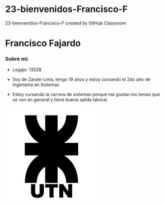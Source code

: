 # 23-bienvenidos-Francisco-F
23-bienvenidos-Francisco-F created by GitHub Classroom
# Francisco Fajardo
### Sobre mí: ###
 
+ Legajo: 13528

+ Soy de Zarate-Lima, tengo 19 años y estoy cursando el 2do año de Ingenieria en Sistemas

+ Estoy cursando la carrera de sistemas porque me gustan los temas que se ven en general y tiene buena salida laboral.
   
![UTN FRD](https://github.com/pdep-utn-frd/23-bienvenidos-Nicotito221/blob/main/UTN_logo.jpg)
